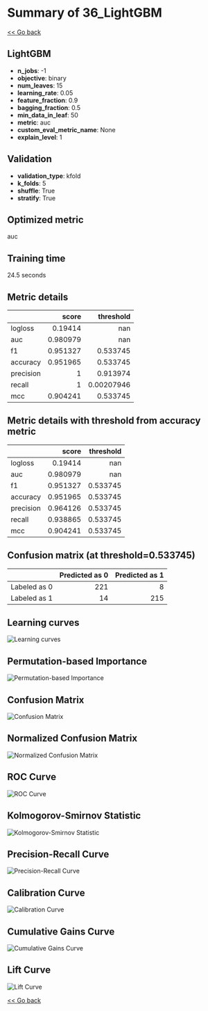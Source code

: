 # Summary of 36_LightGBM

[<< Go back](../README.md)


## LightGBM
- **n_jobs**: -1
- **objective**: binary
- **num_leaves**: 15
- **learning_rate**: 0.05
- **feature_fraction**: 0.9
- **bagging_fraction**: 0.5
- **min_data_in_leaf**: 50
- **metric**: auc
- **custom_eval_metric_name**: None
- **explain_level**: 1

## Validation
 - **validation_type**: kfold
 - **k_folds**: 5
 - **shuffle**: True
 - **stratify**: True

## Optimized metric
auc

## Training time

24.5 seconds

## Metric details
|           |    score |    threshold |
|:----------|---------:|-------------:|
| logloss   | 0.19414  | nan          |
| auc       | 0.980979 | nan          |
| f1        | 0.951327 |   0.533745   |
| accuracy  | 0.951965 |   0.533745   |
| precision | 1        |   0.913974   |
| recall    | 1        |   0.00207946 |
| mcc       | 0.904241 |   0.533745   |


## Metric details with threshold from accuracy metric
|           |    score |   threshold |
|:----------|---------:|------------:|
| logloss   | 0.19414  |  nan        |
| auc       | 0.980979 |  nan        |
| f1        | 0.951327 |    0.533745 |
| accuracy  | 0.951965 |    0.533745 |
| precision | 0.964126 |    0.533745 |
| recall    | 0.938865 |    0.533745 |
| mcc       | 0.904241 |    0.533745 |


## Confusion matrix (at threshold=0.533745)
|              |   Predicted as 0 |   Predicted as 1 |
|:-------------|-----------------:|-----------------:|
| Labeled as 0 |              221 |                8 |
| Labeled as 1 |               14 |              215 |

## Learning curves
![Learning curves](learning_curves.png)

## Permutation-based Importance
![Permutation-based Importance](permutation_importance.png)
## Confusion Matrix

![Confusion Matrix](confusion_matrix.png)


## Normalized Confusion Matrix

![Normalized Confusion Matrix](confusion_matrix_normalized.png)


## ROC Curve

![ROC Curve](roc_curve.png)


## Kolmogorov-Smirnov Statistic

![Kolmogorov-Smirnov Statistic](ks_statistic.png)


## Precision-Recall Curve

![Precision-Recall Curve](precision_recall_curve.png)


## Calibration Curve

![Calibration Curve](calibration_curve_curve.png)


## Cumulative Gains Curve

![Cumulative Gains Curve](cumulative_gains_curve.png)


## Lift Curve

![Lift Curve](lift_curve.png)



[<< Go back](../README.md)
